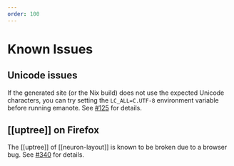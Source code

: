 ```yaml
---
order: 100
---
```


# Known Issues

## Unicode issues

If the generated site (or the Nix build) does not use the expected Unicode characters, you can try setting the `LC_ALL=C.UTF-8` environment variable before running emanote. See [\#125](https://github.com/EmaApps/emanote/issues/125) for details.

## [[uptree]] on Firefox

The [[uptree]] of [[neuron-layout]] is known to be broken due to a browser bug. See [\#340](https://github.com/EmaApps/emanote/issues/340) for details.
